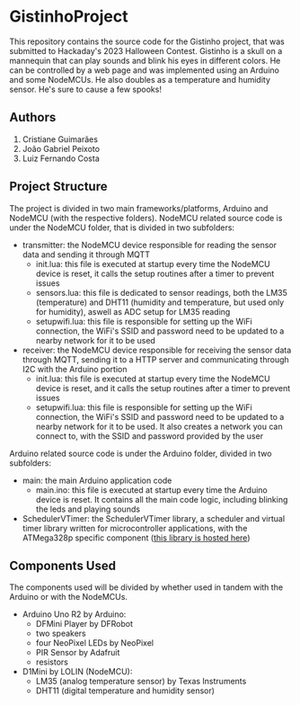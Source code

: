 # GistinhoProject

This repository contains the source code for the Gistinho project, that was submitted to Hackaday's 2023 Halloween Contest. Gistinho is a skull on a mannequin that can play sounds and blink his eyes in different colors. He can be controlled by a web page and was implemented using an Arduino and some NodeMCUs. He also doubles as a temperature and humidity sensor. He's sure to cause a few spooks!

## Authors ##
1. Cristiane Guimarães
2. João Gabriel Peixoto
3. Luiz Fernando Costa

## Project Structure ##
The project is divided in two main frameworks/platforms, Arduino and NodeMCU (with the respective folders). 
NodeMCU related source code is under the NodeMCU folder, that is divided in two subfolders:
* transmitter: the NodeMCU device responsible for reading the sensor data and sending it through MQTT
  - init.lua: this file is executed at startup every time the NodeMCU device is reset, it calls the setup routines after a timer to prevent issues
  - sensors.lua: this file is dedicated to sensor readings, both the LM35 (temperature) and DHT11 (humidity and temperature, but used only for humidity), aswell as ADC setup for LM35 reading
  - setupwifi.lua: this file is responsible for setting up the WiFi connection, the WiFi's SSID and password need to be updated to a nearby network for it to be used 
* receiver: the NodeMCU device responsible for receiving the sensor data through MQTT, sending it to a HTTP server and communicating through I2C with the Arduino portion
  - init.lua: this file is executed at startup every time the NodeMCU device is reset, and it calls the setup routines after a timer to prevent issues
  - setupwifi.lua: this file is responsible for setting up the WiFi connection, the WiFi's SSID and password need to be updated to a nearby network for it to be used. It also creates a network you can connect to, with the SSID and password provided by the user

Arduino related source code is under the Arduino folder, divided in two subfolders:
* main: the main Arduino application code
  - main.ino: this file is executed at startup every time the Arduino device is reset. It contains all the main code logic, including blinking the leds and playing sounds
* SchedulerVTimer: the SchedulerVTimer library, a scheduler and virtual timer library written for microcontroller applications, with the ATMega328p specific component ([this library is hosted here](https://github.com/joaogpd/SchedulerVTimer))

## Components Used ##
The components used will be divided by whether used in tandem with the Arduino or with the NodeMCUs.
* Arduino Uno R2 by Arduino:
  - DFMini Player by DFRobot
  - two speakers
  - four NeoPixel LEDs by NeoPixel
  - PIR Sensor by Adafruit
  - resistors
* D1Mini by LOLIN (NodeMCU):
  - LM35 (analog temperature sensor) by Texas Instruments
  - DHT11 (digital temperature and humidity sensor)  
